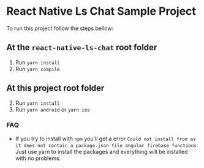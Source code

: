 # React Native Ls Chat Sample Project

To run this project follow the steps bellow:

## At the `react-native-ls-chat` root folder

1. Run `yarn install`
2. Run `yarn compile`

## At this project root folder

2. Run `yarn install`
3. Run `yarn android` or `yarn ios`

### FAQ

* If you try to install with `npm` you'll get a error `Could not install from as it does not contain a package.json file angular firebase functions`. Just use yarn to install the packages and everything will be installed with no problems.